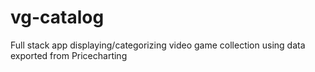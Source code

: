 # vg-catalog
Full stack app displaying/categorizing video game collection using data exported from Pricecharting 
